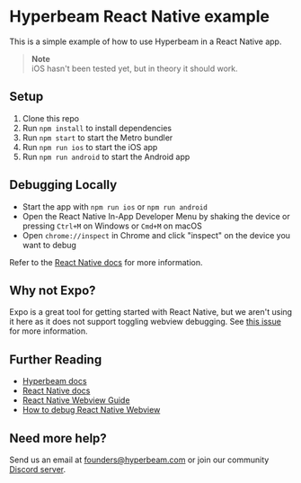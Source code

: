 # Hyperbeam React Native example

This is a simple example of how to use Hyperbeam in a React Native app.

> **Note** <br>
> iOS hasn't been tested yet, but in theory it should work. 

## Setup

1. Clone this repo
2. Run `npm install` to install dependencies
3. Run `npm start` to start the Metro bundler
4. Run `npm run ios` to start the iOS app
5. Run `npm run android` to start the Android app

## Debugging Locally

- Start the app with `npm run ios` or `npm run android`
- Open the React Native In-App Developer Menu by shaking the device or pressing `Ctrl+M` on Windows or `Cmd+M` on macOS
- Open `chrome://inspect` in Chrome and click "inspect" on the device you want to debug

Refer to the [React Native docs](https://reactnative.dev/docs/debugging) for more information.

## Why not Expo?

Expo is a great tool for getting started with React Native, but we aren't using it here as it does not support toggling webview debugging.
See [this issue](https://expo.canny.io/feature-requests/p/support-running-debugger-against-webview-without-native-changes) for more information.

## Further Reading

- [Hyperbeam docs](https://docs.hyperbeam.com)
- [React Native docs](https://reactnative.dev/docs/getting-started)
- [React Native Webview Guide](https://github.com/react-native-webview/react-native-webview/blob/master/docs/Guide.md)
- [How to debug React Native Webview](https://www.educative.io/answers/how-to-debug-react-native-webview)

## Need more help?

Send us an email at [founders@hyperbeam.com](mailto:founders@hyperbeam.com) or join our community [Discord server](https://discord.gg/D78RsGfQjq).
